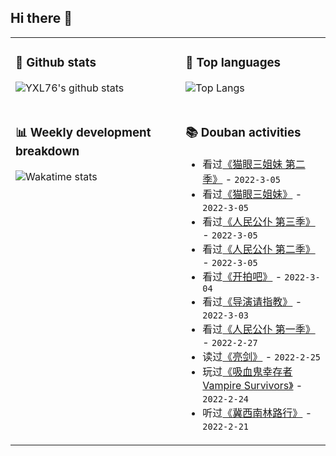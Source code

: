 ## Hi there 👋

<table>
<tr>
<td valign="top" width="54%">

### 🔭 Github stats

![YXL76's github stats](https://github-readme-stats.yxl76.vercel.app/api?username=YXL76&count_private=true&show_icons=true&include_all_commits=true&theme=prussian&line_height=28&disable_animations=true)

</td>

<td valign="top" width="46%">

### 🌱 Top languages

![Top Langs](https://github-readme-stats.yxl76.vercel.app/api/top-langs/?username=YXL76&layout=compact&theme=prussian&langs_count=8&hide=HTML,CSS,SCSS)

</td>
</tr>
<tr>
<td valign="top" width="54%">

### 📊 Weekly development breakdown

![Wakatime stats](https://github-readme-stats.yxl76.vercel.app/api/wakatime?username=YXL76&layout=compact&theme=prussian)


</td>
<td valign="top" width="46%">

### 📚 Douban activities

- 看过[《猫眼三姐妹 第二季》](http://movie.douban.com/subject/10458685/) - `2022-3-05`
- 看过[《猫眼三姐妹》](http://movie.douban.com/subject/1465036/) - `2022-3-05`
- 看过[《人民公仆 第三季》](http://movie.douban.com/subject/34429012/) - `2022-3-05`
- 看过[《人民公仆 第二季》](http://movie.douban.com/subject/30295112/) - `2022-3-05`
- 看过[《开拍吧》](http://movie.douban.com/subject/35465393/) - `2022-3-04`
- 看过[《导演请指教》](http://movie.douban.com/subject/35518790/) - `2022-3-03`
- 看过[《人民公仆 第一季》](http://movie.douban.com/subject/26946524/) - `2022-2-27`
- 读过[《亮剑》](https://book.douban.com/subject/1088022/) - `2022-2-25`
- 玩过[《吸血鬼幸存者 Vampire Survivors》](http://www.douban.com/game/35732926/) - `2022-2-24`
- 听过[《冀西南林路行》](https://music.douban.com/subject/35292992/) - `2022-2-21`

</td>
</tr>
</table>

<!--
**YXL76/YXL76** is a ✨ _special_ ✨ repository because its `README.md` (this file) appears on your GitHub profile.

Here are some ideas to get you started:

- 🔭 I’m currently working on ...
- 🌱 I’m currently learning ...
- 👯 I’m looking to collaborate on ...
- 🤔 I’m looking for help with ...
- 💬 Ask me about ...
- 📫 How to reach me: ...
- 😄 Pronouns: ...
- ⚡ Fun fact: ...
-->
